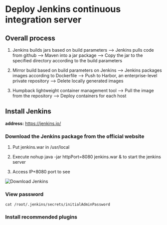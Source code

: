 # Deploy Jenkins continuous integration server

## Overall process

1. Jenkins builds jars based on build parameters ——> Jenkins pulls code from github ——> 
Maven into a jar package ——> Copy the jar to the specified directory according to the build parameters

2. Mirror build based on build parameters on Jenkins ——> Jenkins packages images according to Dockerfile ——> 
Push to Harbor, an enterprise-level private repository ——> Delete locally generated images

3. Humpback lightweight container management tool ——> Pull the image from the repository ——> Deploy containers for each host

## Install Jenkins
**address:** https://jenkins.io/

### Download the Jenkins package from the official website

1. Put jenkins.war in /usr/local

2. Execute nohup java -jar httpPort=8080 jenkins.war & to start the jenkins server

3. Access IP+8080 port to see

![Download Jenkins](../Material/image/Project%20containerization%20transformation%20(1)%20—%20download%20jenkins%20.png)

### View password

```shell script
cat /root/.jenkins/secrets/initialAdminPassword
```

### Install recommended plugins


